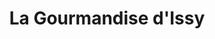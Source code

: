 ---
title: "La Gourmandise d'Issy"
url: /issy-les-moulineaux/la-gourmandise-dissy/
shop: boulangerie
---